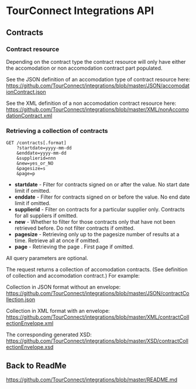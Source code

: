 TourConnect Integrations API
=============================

## Contracts

### Contract resource

Depending on the contract type the contract resource will only have either the accomodation or non accomodation contract part populated.

See the JSON definition of an accomodation type of contract resource here:
https://github.com/TourConnect/integrations/blob/master/JSON/accomodationContract.json

See the XML definition of a non accomodation contract resource here:
https://github.com/TourConnect/integrations/blob/master/XML/nonAccomodationContract.xml

### Retrieving a collection of contracts

```
GET /contracts[.format]
	?startdate=yyyy-mm-dd
	&enddate=yyyy-mm-dd
	&supplierid=nnn
	&new=yes_or_NO
	&pagesize=s
	&page=p
```

* **startdate** - Filter for contracts signed on or after the value. No start date limit if omitted.
* **enddate** - Filter for contracts signed on or before the value. No end date limit if omitted.
* **supplierid** - Filter on contracts for a particular supplier only. Contracts for all suppliers if omitted.
* **new** - Whether to filter for those contracts only that have not been retrieved before. Do not filter contracts if omitted.
* **pagesize** - Retrieving only up to the pagesize number of results at a time. Retrieve all at once if omitted.
* **page** - Retrieving the page . First page if omitted.

All query parameters are optional.

The request returns a collection of accomodation contracts. (See definition of collection and accomodation contract.) For example:

Collection in JSON format without an envelope:
https://github.com/TourConnect/integrations/blob/master/JSON/contractCollection.json

Collection in XML format with an envelope:
https://github.com/TourConnect/integrations/blob/master/XML/contractCollectionEnvelope.xml

The corresponding generated XSD:
https://github.com/TourConnect/integrations/blob/master/XSD/contractCollectionEnvelope.xsd

## Back to ReadMe
https://github.com/TourConnect/integrations/blob/master/README.md